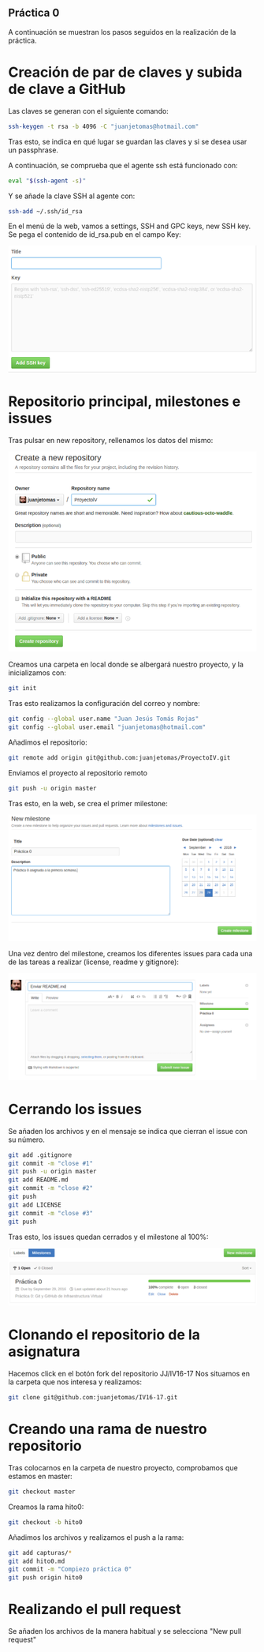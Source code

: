 ## Práctica 0
A continuación se muestran los pasos seguidos en la realización de la práctica.
# Creación de par de claves y subida de clave a GitHub
Las claves se generan con el siguiente comando:


```bash
ssh-keygen -t rsa -b 4096 -C "juanjetomas@hotmail.com"
```

Tras esto, se indica en qué lugar se guardan las claves y si se desea usar un passphrase.

A continuación, se comprueba que el agente ssh está funcionado con:

```bash
eval "$(ssh-agent -s)"
```

Y se añade la clave SSH al agente con:

```bash
ssh-add ~/.ssh/id_rsa
```

En el menú de la web, vamos a settings, SSH and GPC keys, new SSH key. Se pega el contenido de id_rsa.pub en el campo Key:

![img1](https://github.com/juanjetomas/ProyectoIV/blob/hito0/capturas/captura1.png)

# Repositorio principal, milestones e issues

Tras pulsar en new repository, rellenamos los datos del mismo:

![img2](https://github.com/juanjetomas/ProyectoIV/blob/hito0/capturas/captura2.png)

Creamos una carpeta en local donde se albergará nuestro proyecto, y la inicializamos con:

```bash
git init
```

Tras esto realizamos la configuración del correo y nombre:
```bash
git config --global user.name "Juan Jesús Tomás Rojas"
git config --global user.email "juanjetomas@hotmail.com"
```

Añadimos el repositorio:
```bash
git remote add origin git@github.com:juanjetomas/ProyectoIV.git
```

Enviamos el proyecto al repositorio remoto
```bash
git push -u origin master
```

Tras esto, en la web, se crea el primer milestone:

![img3](https://github.com/juanjetomas/ProyectoIV/blob/hito0/capturas/captura3.png)

Una vez dentro del milestone, creamos los diferentes issues para cada una de las tareas a realizar (license, readme y gitignore):

![img4](https://github.com/juanjetomas/ProyectoIV/blob/hito0/capturas/captura4.png)

# Cerrando los issues
Se añaden los archivos y en el mensaje se indica que cierran el issue con su número.
```bash
git add .gitignore
git commit -m "close #1"
git push -u origin master
git add README.md
git commit -m "close #2"
git push
git add LICENSE
git commit -m "close #3"
git push
```

Tras esto, los issues quedan cerrados y el milestone al 100%:

![img5](https://github.com/juanjetomas/ProyectoIV/blob/hito0/capturas/Captura5.png)

# Clonando el repositorio de la asignatura
Hacemos click en el botón fork del repositorio JJ/IV16-17
Nos situamos en la carpeta que nos interesa y realizamos:
```bash
git clone git@github.com:juanjetomas/IV16-17.git
```

# Creando una rama de nuestro repositorio
Tras colocarnos en la carpeta de nuestro proyecto, comprobamos que estamos en master:
```bash
git checkout master
```
Creamos la rama hito0:
```bash
git checkout -b hito0
```
Añadimos los archivos y realizamos el push a la rama:
```bash
git add capturas/*
git add hito0.md
git commit -m "Compiezo práctica 0"
git push origin hito0
```

# Realizando el pull request
Se añaden los archivos de la manera habitual y se selecciona "New pull request"
